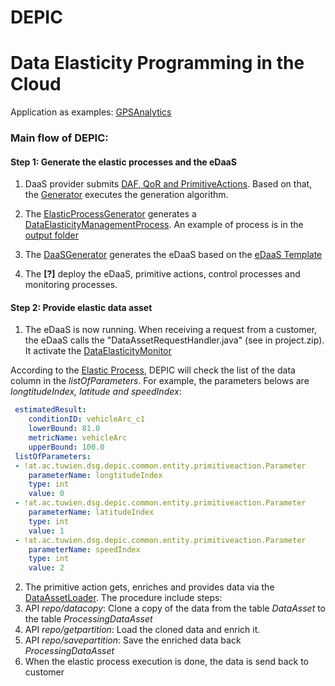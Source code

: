 # DEPIC
Data Elasticity Programming in the Cloud
=====

Application as examples: [GPSAnalytics](https://github.com/tuwiendsg/EPICS/tree/master/depic/examples/applications/GPSAnalytics)

### Main flow of DEPIC:

#### Step 1: Generate the elastic processes and the eDaaS

1. DaaS provider submits [DAF, QoR and PrimitiveActions](https://github.com/tuwiendsg/EPICS/tree/master/depic/examples/applications/GPSAnalytics/experiment1/case1/inputs). Based on that, the [Generator](https://github.com/tuwiendsg/EPICS/blob/master/depic/depic-tooling/src/main/java/at/ac/tuwien/dsg/depic/depictool/generator/Generator.java) executes the generation algorithm. 

2. The [ElasticProcessGenerator](https://github.com/tuwiendsg/EPICS/tree/master/depic/depic-elastic-process-generator/src/main/java/at/ac/tuwien/dsg/depic/elastic/process/generator) 
generates a [DataElasticityManagementProcess](https://github.com/tuwiendsg/EPICS/blob/master/depic/depic-common/src/main/java/at/ac/tuwien/dsg/depic/common/entity/eda/elasticprocess/DataElasticityManagementProcess.java).
An example of process is in the [output folder](https://github.com/tuwiendsg/EPICS/tree/master/depic/examples/applications/GPSAnalytics/experiment1/case1/output)

3. The [DaaSGenerator](https://github.com/tuwiendsg/EPICS/blob/master/depic/depic-tooling/src/main/java/at/ac/tuwien/dsg/depic/depictool/generator/DaaSGenerator.java) generates the eDaaS based on the [eDaaS Template](https://github.com/tuwiendsg/EPICS/tree/master/depic/depic-tooling/src/main/resources)

4. The **[?]** deploy the eDaaS, primitive actions, control processes and monitoring processes.

#### Step 2: Provide elastic data asset

1. The eDaaS is now running. When receiving a request from a customer, the eDaaS calls the "DataAssetRequestHandler.java" (see in project.zip). It activate the [DataElasticityMonitor](https://github.com/tuwiendsg/EPICS/blob/aa2521dfc706861752b11cf48ee3563e63452a9b/depic/orchestrator/src/main/java/at/ac/tuwien/dsg/orchestrator/dataelasticitycontroller/DataElasticityMonitor.java)

  According to the [Elastic Process](https://github.com/tuwiendsg/EPICS/blob/master/depic/examples/applications/GPSAnalytics/experiment1/case1/output/elastic_process.yml), DEPIC will check the list of the data column in the *listOfParameters*. For example, the parameters belows are *longtitudeIndex, latitude and speedIndex*:
  ```yaml
   estimatedResult: 
      conditionID: vehicleArc_c1
      lowerBound: 81.0
      metricName: vehicleArc
      upperBound: 100.0
   listOfParameters: 
   - !at.ac.tuwien.dsg.depic.common.entity.primitiveaction.Parameter
      parameterName: longtitudeIndex
      type: int
      value: 0
   - !at.ac.tuwien.dsg.depic.common.entity.primitiveaction.Parameter
      parameterName: latitudeIndex
      type: int
      value: 1
   - !at.ac.tuwien.dsg.depic.common.entity.primitiveaction.Parameter
      parameterName: speedIndex
      type: int
      value: 2
  ```
2. The primitive action gets, enriches and provides data via the [DataAssetLoader](https://github.com/tuwiendsg/EPICS/blob/master/depic/data-asset-loader/src/main/java/at/ac/tuwien/dsg/dataassetloader/restws/DataassetResource.java). The procedure include steps:
  1. API *repo/datacopy*: Clone a copy of the data from the table *DataAsset* to the table *ProcessingDataAsset*
  2. API *repo/getpartition*: Load the cloned data and enrich it.
  3. API *repo/savepartition*: Save the enriched data back *ProcessingDataAsset* 
  4. When the elastic process execution is done, the data is send back to customer

